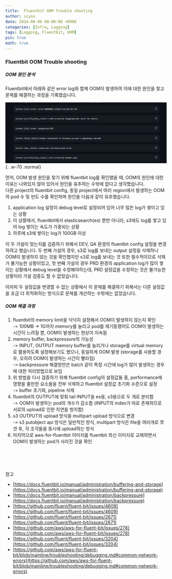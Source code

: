 ```yaml
---
title:  Fluentbit OOM Trouble shooting
author: icyou
date: 2024-08-06 00:00:00 +0900
categories: [Infra, Logging]
tags: [Logging, Fluentbit, OOM]
pin: true
math: true
---
```


### Fluentbit OOM Trouble shooting
##### OOM 원인 분석
Fluentbit에서 아래와 같은 error log와 함께 OOM이 발생하여 이에 대한 원인을 찾고 문제를 해결하는 과정을 기록했습니다.  

![Desktop View](/assets/img/posts/20240806/fluentbit-error-log.png){: .w-70 .normal}

먼저, OOM 발생 원인을 찾기 위해 fluentbit log를 확인했을 때, OOM의 원인에 대한 이유는 나와있지 않아 있어서 원인을 유추하는 수밖에 없다고 생각했습니다.  
다른 project의 fluentbit config, 동일 project에서 여러 region에서 발생하는 OOM의 pod 수 및 빈도 수를 확인하며 원인을 다음과 같이 유추했습니다.

1. application log 설정이 debug level로 설정되어 있어 너무 많은 log가 쌓이고 있는 상황  
2. 이 상황에서, fluentbit에서 elasticsearch(es) 뿐만 아니라, s3에도 log를 쌓고 있어 log 쌓이는 속도가 가중되는 상황  
3. 하루에 s3에 쌓이는 log가 100GB 이상  

이 두 가설이 맞는지를 검증하기 위해서 DEV, QA 환경의 fluentbit config 설정을 변경하려고 했습니다. 두 번째 가설의 경우, s3로 log를 보내는 output 설정을 삭제하니 OOM이 발생하지 않는 것을 확인했지만 s3로 log를 보내는 것 또한 필수적이므로 삭제가 불가능한 상황이었고, 첫 번째 가설의 경우 PRD 환경의 application log가 많이 쌓이는 상황에서 debug level을 수정해야하는데, PRD 설정값을 수정하는 것은 불가능한 상황이라 가설 검증도 할 수 없었습니다.  

어차피 두 설정값을 변경할 수 없는 상황에서 이 문제를 해결하기 위해서는 다른 설정값을 조금 더 최적화하는 방식으로 문제를 개선하는 수밖에는 없었습니다.  

##### OOM 해결 과정
1. fluentbit의 memory limit을 넉넉히 설정해서 OOM이 발생하지 않는지 확인  
-> 100MB -> 1G까지 memory를 늘리고 pod를 재기동했어도 OOM이 발생하는 시간이 느려질 뿐, OOM이 발생하는 현상이 지속됨  
2. memory buffer, backpressure의 가능성  
-> INPUT, OUTPUT memory buffer를 늘리거나 storage를 virtual memory로 활용하도록 설정해보기도 했으나, 동일하게 OOM 발생 (storage를 사용할 경우, 오히려 OOM이 발생하는 시간이 빨라짐)  
-> backpressure 해결방안은 batch 같이 특정 시간에 log가 많이 발생하는 경우에 대한 처리방법으로 보임
3. 위 방법을 다시 검증하기 위해 fluentbit config의 설정값들 중, performance에 영향을 줄만한 요소들을 전부 삭제하고 fluentbit 설정값 초기화 수준으로 설정  
-> buffer 초기화, pipeline 삭제
4. fluentbit의 OUTPUT에 맞춰 tail INPUT을 es용, s3용으로 두 개로 분리함   
-> OOM이 발생하는 pod의 개수가 감소함 (INPUT의 index가 따로 존재하므로 서로의 upload로 인한 지연을 방지함)
5. s3 OUTPUT의 upload 방식을 multipart upload 방식으로 변경  
-> s3 putobject api 방식은 일반적인 방식, multipart 방식은 file을 여러개로 쪼갠 후, 각 조각들을 동시에 upload하는 방식
6. 마지막으로 aws-for-fluentbit 이미지를 fluentbit 최신 이미지로 교체하면서 OOM이 발생하는 pod가 사라진 것을 확인


<br/><br/><br/><br/>
참고  
- [https://docs.fluentbit.io/manual/administration/buffering-and-storage](https://docs.fluentbit.io/manual/administration/buffering-and-storage)
- [https://docs.fluentbit.io/manual/administration/backpressure](https://docs.fluentbit.io/manual/administration/backpressure)
- [https://github.com/fluent/fluent-bit/issues/4609](https://github.com/fluent/fluent-bit/issues/4609)
- [https://github.com/fluent/fluent-bit/issues/2671](https://github.com/fluent/fluent-bit/issues/2671)
- [https://github.com/aws/aws-for-fluent-bit/issues/278](https://github.com/aws/aws-for-fluent-bit/issues/278)
- [https://github.com/fluent/fluent-bit/issues/3204](https://github.com/fluent/fluent-bit/issues/3204)
- [https://github.com/aws/aws-for-fluent-bit/blob/mainline/troubleshooting/debugging.md#common-network-errors](https://github.com/aws/aws-for-fluent-bit/blob/mainline/troubleshooting/debugging.md#common-network-errors)